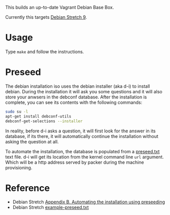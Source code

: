 This builds an up-to-date Vagrant Debian Base Box.

Currently this targets [Debian Stretch 9](https://www.debian.org/releases/stretch/).


# Usage

Type `make` and follow the instructions.


# Preseed

The debian installation iso uses the debian installer (aka d-i) to install
debian. During the installation it will ask you some questions and it will
also store your anwsers in the debconf database. After the installation is
complete, you can see its contents with the following commands:

```bash
sudo su -l
apt-get install debconf-utils
debconf-get-selections --installer
```

In reality, before d-i asks a question, it will first look for the answer in
its database, if its there, it will automatically continue the installation
without asking the question at all.

To automate the installation, the database is populated from a
[preseed.txt](preseed.txt) text file. d-i will get its location from the
kernel command line `url` argument. Which will be a http address served by
packer during the machine provisioning.


# Reference

* Debian Stretch [Appendix B. Automating the installation using preseeding](https://www.debian.org/releases/stretch/amd64/apb.html.en)
* Debian Stretch [example-preseed.txt](https://www.debian.org/releases/stretch/example-preseed.txt)
